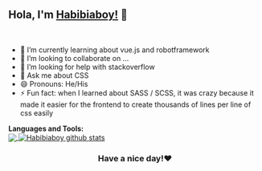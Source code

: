 ## Hola, I'm [Habibiaboy!](https://habibiaboy.my.id/) 👋

<br/>

- 🌱 I’m currently learning about vue.js and robotframework
- 👯 I’m looking to collaborate on ...
- 🤔 I’m looking for help with stackoverflow
- 💬 Ask me about CSS
- 😄 Pronouns: He/His
- ⚡ Fun fact: when I learned about SASS / SCSS, it was crazy because it made it easier for the frontend to create thousands of lines per line of css easily


**Languages and Tools:**  
<a href="https://github.com/habibiaboy">
  <img align="center" src="https://github-readme-stats.vercel.app/api/top-langs/?username=habibiaboy&theme=light&hide_langs_below=1" />
</a>
<a href="https://github.com/habibiaboy">
 <img align="center" src="https://github-readme-stats.vercel.app/api?username=habibiaboy&show_icons=true&theme=light&line_height=27" alt="Habibiaboy github stats"/>
</a>


<div align="center">

### Have a nice day!❤️

</div>
